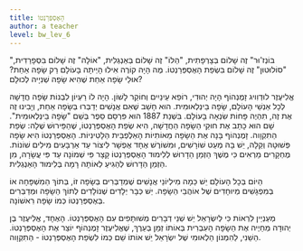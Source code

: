 ```yaml
---
title: הָאֶסְפְּרַנְטוֹ
author: a teacher
level: bw_lev_6
---
```

"בּוֹנְז'וּר" זֶה שָׁלוֹם בְּצָרְפָתִית, "הַלוֹ" זֶה שָׁלוֹם בְּאַנְגְלִית, "אוֹלָה" זֶה שָׁלוֹם בִּסְפָרַדִית, "סוֹלוּטוּן" זֶה שָׁלוֹם בִּשְׂפַת הָאֶסְפְּרַנְטוֹ. מֶה הָיָה קוֹרֶה אִילוּ הָיְיתָה בָּעוֹלָם רַק שָׂפָה אַחַת? אוּלַי שָׂפָה אַחַת שֶׁהִיא שָׂפָה שְׁנִיָיה לְכוּלָם?  

אֱלִיעֶזֶר לוּדְוִויג זָמֶנְהוֹף הָיָה יְהוּדִי, רוֹפֵא עֵינַיִים וְחוֹקֵר לָשׁוֹן. הָיָה לוֹ רַעְיוֹן לִבְנוֹת שָׂפָה חֲדָשָׁה לְכָל אַנְשֵׁי הָעוֹלָם, שָׂפָה בֵּינְלְאוּמִית. הוּא חָשַׁב שֶׁאִם אֲנָשִׁים יְדַבְּרוּ בְּשָׂפָה אַחַת, וְיָבִינוּ זֶה אֶת זֶה, תִהְיֶה פָּחוֹת שִׂנְאָה בָּעוֹלָם. בִּשְׁנַת 1887 הוּא פִּרְסֵם סֵפֶר בְּשֵׁם "שָׂפָה בֵּינְלְאוּמִית". שָׁם הוּא כָּתַב אֶת חוּקֵי הַשָׂפָה הַחֲדָשָׁה, הִיא שְׂפַת הָאֶסְפְּרַנְטוֹ, שֶׁהַפֵּירוּשׁ שֶׁלָהּ: שְׂפַת הַתִקְוָוה. זָמֶנְהוֹף בָּנָה אֶת הַשָׂפָה מֵאוֹתִיוֹת הָאַלֶפְבֵּית הַלָטִינִיוֹת. הָאֶסְפְּרַנְטוֹ הִיא שָׂפָה פְּשׁוּטָה וְקַלָה, יֵשׁ בָּהּ מְעַט שׁוֹרָשִׁים, וּמִשׁוֹרֶשׁ אֶחָד אֶפְשָׁר לִיצוֹר עַד אַרְבָּעִים מִילִים שׁוֹנוֹת. מֶחְקָרִים מַרְאִים כִּי מֶשֶׁךְ הַזְמַן הַדָרוּשׁ לְלִימוּד הָאֶסְפְּרַנְטוֹ קָצָר פִּי שְׁמוֹנָה עַד פִּי עֲשָׂרָה, מִן הַזְמַן הַדָרוּשׁ לְהַגִיעַ לְאוֹתָהּ רָמָה בְּלִימוּד הָאַנְגְלִית. 

הַיוֹם בְּכָל הָעוֹלָם יֵשׁ כַּמָה מִילְיוֹנֵי אֲנָשִׁים שֶׁמְדַבְּרִים בְּשָׂפָה זוֹ, בְּתוֹךְ הַמִשְׁפָּחָה אוֹ בְּמִפְגָשִׁים מְיוּחָדִים שֶׁל אוֹהֲבֵי הַשָׂפָה. יֵשׁ כְּבָר יְלָדִים שֶׁנוֹלָדִים לְתוֹךְ הַשָׂפָה וּמְדַבְּרִים בְּאֶסְפְּרַנְטוֹ כְּמוֹ שָׂפָה רִאשׁוֹנָה. 

מְעַנְיֵין לִרְאוֹת כִּי לְיִשְׂרָאֵל יֵשׁ שְׁנֵי דְבָרִים מְשׁוּתָפִים עִם הָאֶסְפְּרַנְטוֹ. הָאֶחָד, אֱלִיעֶזֶר בֶּן יְהוּדָה מְחַיֶיה אֶת הַשָׂפָה הָעִבְרִית בְּאוֹתוֹ זְמַן בְּעֵרֶךְ, שֶׁאֱלִיעֶזֶר זָמֶנְהוֹף יוֹצֵר אֶת הָאֶסְפְּרַנְטוֹ. הַשֵׁנִי, לַהִמְנוֹן הַלְאוּמִי שֶׁל יִשְׂרָאֵל יֵשׁ אוֹתוֹ שֵׁם כְּמוֹ לִשְׂפַת הָאֶסְפְּרַנְטוֹ - הַתִקְוָוה.